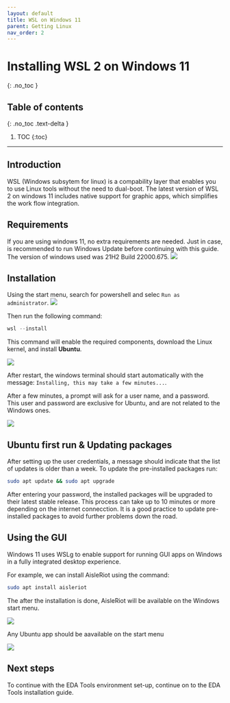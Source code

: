 ```yaml
---
layout: default
title: WSL on Windows 11
parent: Getting Linux
nav_order: 2
---
```


# Installing WSL 2 on Windows 11
{: .no_toc }

## Table of contents
{: .no_toc .text-delta }

1. TOC
{:toc}

---

## Introduction

WSL (Windows subsytem for linux) is a compability layer that enables you to use Linux tools without the need to dual-boot. The latest version of WSL 2 on windows 11 includes native support for graphic apps, which simplifies the work flow integration.

## Requirements

If you are using windows 11, no extra requirements are needed. Just in case, is recommended to run Windows Update before continuing with this guide. The version of windows used was 21H2 Build 22000.675.
![](../../assets/img/winverw11.png)

## Installation

Using the start menu, search for powershell and selec `Run as administrator`.
![](../../assets/img/powershellw11.png)

Then run the following command:

```powershell
wsl --install
```

This command will enable the required components, download the Linux kernel, and install **Ubuntu**.

![](../../assets/img/wslinstallw11.png)

After restart, the windows terminal should start automatically with the message: `Installing, this may take a few minutes...`.

After a few minutes, a prompt will ask for a user name, and a password. This user and password are exclusive for Ubuntu, and are not related to the Windows ones.

![](../../assets/img/terminal.png)


## Ubuntu first run & Updating packages

After setting up the user credentials, a message should indicate that the list of updates is older than a week. To update the pre-installed packages run:

```bash
sudo apt update && sudo apt upgrade
```
After entering your password, the installed packages will be upgraded to their latest stable release. This process can take up to 10 minutes or more depending on the internet connecction. It is a good practice to update pre-installed packages to avoid further problems down the road.

## Using the GUI

Windows 11 uses WSLg to enable support for running GUI apps on Windows in a fully integrated desktop experience.

For example, we can install AisleRiot using the command:

```bash
sudo apt install aisleriot
```

The after the installation is done, AisleRiot will be available on the Windows start menu.

![](../../assets/img/aislew11.png)

Any Ubuntu app should be aavailable on the start menu

![](../../assets/img/finalw11.png)

## Next steps

To continue with the EDA Tools environment set-up, continue on to the EDA Tools installation guide.
